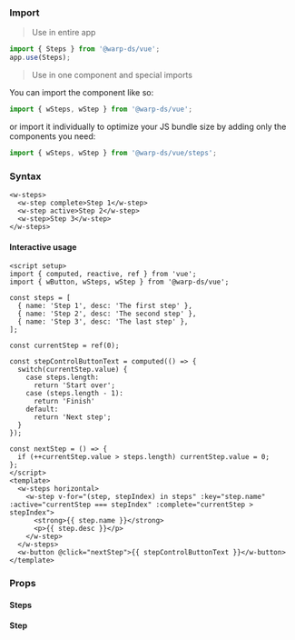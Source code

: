 ### Import

> Use in entire app

```js
import { Steps } from '@warp-ds/vue';
app.use(Steps);
```

> Use in one component and special imports

You can import the component like so:
```js
import { wSteps, wStep } from '@warp-ds/vue';
```

or import it individually to optimize your JS bundle size by adding only the components you need:
```js
import { wSteps, wStep } from '@warp-ds/vue/steps';

```

### Syntax

```vue
<w-steps>
  <w-step complete>Step 1</w-step>
  <w-step active>Step 2</w-step>
  <w-step>Step 3</w-step>
</w-steps>
```

#### Interactive usage

```vue
<script setup>
import { computed, reactive, ref } from 'vue';
import { wButton, wSteps, wStep } from '@warp-ds/vue';

const steps = [
  { name: 'Step 1', desc: 'The first step' },
  { name: 'Step 2', desc: 'The second step' },
  { name: 'Step 3', desc: 'The last step' },
];

const currentStep = ref(0);

const stepControlButtonText = computed(() => {
  switch(currentStep.value) {
    case steps.length:
      return 'Start over';
    case (steps.length - 1):
      return 'Finish'
    default:
      return 'Next step';
  }
});

const nextStep = () => {
  if (++currentStep.value > steps.length) currentStep.value = 0;
};
</script>
<template>
  <w-steps horizontal>
    <w-step v-for="(step, stepIndex) in steps" :key="step.name" :active="currentStep === stepIndex" :complete="currentStep > stepIndex">
      <strong>{{ step.name }}</strong>
      <p>{{ step.desc }}</p>
    </w-step>
  </w-steps>
  <w-button @click="nextStep">{{ stepControlButtonText }}</w-button>
</template>
```

### Props

#### Steps

<api-table type="vue" component="Steps" />

#### Step

<api-table type="vue" component="Step" />
